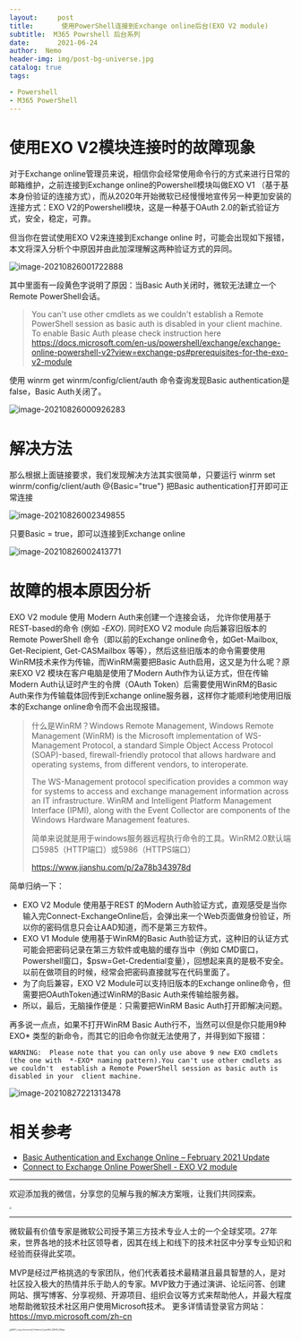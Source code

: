 ```yaml
---
layout:     post
title:       使用PowerShell连接到Exchange online后台(EXO V2 module)
subtitle:  M365 Powrshell 后台系列
date:       2021-06-24
author:  Nemo
header-img: img/post-bg-universe.jpg
catalog: true
tags:

- Powershell
- M365 PowerShell
---
```


# 使用EXO V2模块连接时的故障现象

对于Exchange online管理员来说，相信你会经常使用命令行的方式来进行日常的邮箱维护，之前连接到Exchange online的Powershell模块叫做EXO V1 （基于基本身份验证的连接方式），而从2020年开始微软已经慢慢地宣传另一种更加安装的连接方式：EXO V2的Powershell模块，这是一种基于OAuth 2.0的新式验证方式，安全，稳定，可靠。

但当你在尝试使用EXO V2来连接到Exchange online 时，可能会出现如下报错，本文将深入分析个中原因并由此加深理解这两种验证方式的异同。

![image-20210826001722888](https://cdn.jsdelivr.net/gh/kristofftan/kristofftan.github.io/img/image-20210826001722888.png)

其中里面有一段黄色字说明了原因：当Basic Auth关闭时，微软无法建立一个Remote PowerShell会话。

> You can't use other cmdlets as we couldn't establish a Remote PowerShell session as basic auth is disabled in your client machine. To enable Basic Auth  please check instruction here https://docs.microsoft.com/en-us/powershell/exchange/exchange-online-powershell-v2?view=exchange-ps#prerequisites-for-the-exo-v2-module

使用 winrm get winrm/config/client/auth 命令查询发现Basic authentication是false，Basic Auth关闭了。

![image-20210826000926283](https://cdn.jsdelivr.net/gh/kristofftan/kristofftan.github.io/img/image-20210826000926283.png)

# 解决方法

那么根据上面链接要求，我们发现解决方法其实很简单，只要运行 winrm set winrm/config/client/auth @{Basic="true"} 把Basic authentication打开即可正常连接

![image-20210826002349855](https://cdn.jsdelivr.net/gh/kristofftan/kristofftan.github.io/img/image-20210826002349855.png)

只要Basic = true，即可以连接到Exchange online

![image-20210826002413771](https://cdn.jsdelivr.net/gh/kristofftan/kristofftan.github.io/img/image-20210826002413771.png)

# 故障的根本原因分析

EXO V2 module 使用 Modern Auth来创建一个连接会话， 允许你使用基于REST-based的命令 (例如 *-EXO*). 同时EXO V2 module 向后兼容旧版本的Remote PowerShell 命令（即以前的Exchange online命令，如Get-Mailbox, Get-Recipient, Get-CASMailbox 等等），然后这些旧版本的命令需要使用WinRM技术来作为传输，而WinRM需要把Basic Auth启用，这又是为什么呢？原来EXO V2 模块在客户电脑是使用了Modern Auth作为认证方式，但在传输Modern Auth认证时产生的令牌（OAuth Token）后需要使用WinRM的Basic Auth来作为传输载体回传到Exchange online服务器，这样你才能顺利地使用旧版本的Exchange online命令而不会出现报错。

> 什么是WinRM？Windows Remote Management, Windows Remote Management (WinRM) is the Microsoft implementation of WS-Management Protocol, a standard Simple Object Access Protocol (SOAP)-based, firewall-friendly protocol that allows hardware and operating systems, from different vendors, to interoperate.
>
> The WS-Management protocol specification provides a common way for systems to access and exchange management information across an IT infrastructure. WinRM and Intelligent Platform Management Interface (IPMI), along with the Event Collector are components of the Windows Hardware Management features.
>
> 简单来说就是用于windows服务器远程执行命令的工具。WinRM2.0默认端口5985（HTTP端口）或5986（HTTPS端口）
>
> https://www.jianshu.com/p/2a78b343978d

简单归纳一下：

- EXO V2 Module 使用基于REST 的Modern Auth验证方式，直观感受是当你输入完Connect-ExchangeOnline后，会弹出来一个Web页面做身份验证，所以你的密码信息只会让AAD知道，而不是第三方软件。
- EXO V1 Module 使用基于WinRM的Basic Auth验证方式，这种旧的认证方式可能会把密码记录在第三方软件或电脑的缓存当中（例如 CMD窗口，Powershell窗口，$psw=Get-Credential变量），回想起来真的是极不安全。以前在做项目的时候，经常会把密码直接就写在代码里面了。
- 为了向后兼容，EXO V2 Module可以支持旧版本的Exchange online命令，但需要把OAuthToken通过WinRM的Basic Auth来传输给服务器。
- 所以，最后，无脑操作便是：只需要把WinRM Basic Auth打开即解决问题。

再多说一点点，如果不打开WinRM Basic Auth行不，当然可以但是你只能用9种 EXO* 类型的新命令，而其它的旧命令你就无法使用了，并得到如下报错：

```
WARNING:  Please note that you can only use above 9 new EXO cmdlets (the one with  *-EXO* naming pattern).You can't use other cmdlets as we couldn't  establish a Remote PowerShell session as basic auth is disabled in your  client machine.
```

![image-20210827221313478](https://cdn.jsdelivr.net/gh/kristofftan/kristofftan.github.io/img/image-20210827221313478.png)

# 相关参考

- [Basic Authentication and Exchange Online – February 2021 Update](https://techcommunity.microsoft.com/t5/exchange-team-blog/basic-authentication-and-exchange-online-february-2021-update/ba-p/2111904)
- [Connect to Exchange Online PowerShell - EXO V2 module](https://docs.microsoft.com/en-us/powershell/exchange/connect-to-exchange-online-powershell?view=exchange-ps)

------

欢迎添加我的微信，分享您的见解与我的解决方案哦，让我们共同探索。

<img src="https://cdn.jsdelivr.net/gh/tangx007/tangx007.github.io/img/nemo-qrcode.jpg" style="zoom:25%;" />

------

微软最有价值专家是微软公司授予第三方技术专业人士的一个全球奖项。27年来，世界各地的技术社区领导者，因其在线上和线下的技术社区中分享专业知识和经验而获得此奖项。

MVP是经过严格挑选的专家团队，他们代表着技术最精湛且最具智慧的人，是对社区投入极大的热情并乐于助人的专家。MVP致力于通过演讲、论坛问答、创建网站、撰写博客、分享视频、开源项目、组织会议等方式来帮助他人，并最大程度地帮助微软技术社区用户使用Microsoft技术。
更多详情请登录官方网站：https://mvp.microsoft.com/zh-cn

<img src="https://cdn.jsdelivr.net/gh/kristofftan/kristofftan.github.io/img/MVP_Logo_Horizontal_Preferred_Cyan300_CMYK_300ppi.png" alt="MVP_Logo_Horizontal_Preferred_Cyan300_CMYK_300ppi" style="zoom: 25%;" />

